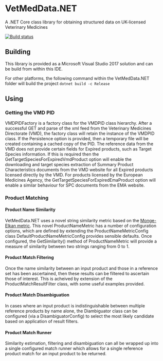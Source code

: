 # VetMedData.NET
A .NET Core class library for obtaining structured data on UK-licensed Veterinary Medicines

[![Build status](https://jongmassey.visualstudio.com/VetMedData.NET%20Build/_apis/build/status/VetMedData.NET%20Build-CI)](https://jongmassey.visualstudio.com/VetMedData.NET%20Build/_build/latest?definitionId=1)

## Building
This library is provided as a Microsoft Visual Studio 2017 solution and can be build from within this IDE.

For other platforms, the following command within the VetMedData.NET folder will build the project
```dotnet build -c Release```

## Using
### Getting the VMD PID
VMDPIDFactory is a factory class for the VMDPID class hierarchy. After a successful GET and parse of the xml feed from the Veterinary Medicines Directorate (VMD), the factory class will retain the instance of the VMDPID class. 
If the Persistence option is provided, then a temporary file will be created containing a cached copy of the PID.
The reference data from the VMD does not provide certain fields for Expired products, such as Target Species information. If this
is required then the GetTargetSpeciesForExpiredVmdProduct option will enable the downloading and target species extraction of Summary Product Characteristics documents
from the VMD website for all Expired products licensed directly by the VMD. For products licensed by the European Medicines Agency, 
the GetTargetSpeciesForExpiredEmaProduct option will enable a similar behaviour for SPC documents from the EMA website.

### Product Matching
#### Product Name Similarity
VetMedData.NET uses a novel string similarity metric based on the [Monge-Elkan metric](http://citeseerx.ist.psu.edu/viewdoc/summary?doi=10.1.1.28.8405).
This novel ProductNameMetric has a number of configuration options, which are defined by extending the ProductNameMetricConfig class 
DefaultProductNameMetricConfig provides sensible defaults. Once configured, the GetSimilarity() method of ProductNameMetric will
provide a measure of similarity between two strings ranging from 0 to 1.

#### Product Match Filtering
Once the name similarity between an input product and those in a reference set has been ascertained, then these results can be filtered
to ascertain those of interest. This is acheived by extension of the ProductMatchResultFilter class, with some useful examples provided.

#### Product Match Disambiguation
In cases where an input product is indistinguishable between multiple reference products by name alone, the Diambiguator class can be configured 
(via a DisambiguatorConfig) to select the most likely candidate based on application of result filters.

#### Product Match Runner
Similarity estimation, filtering and disambiguation can all be wrapped up into a single configured match runner
which allows for a single reference product match for an input product to be returned. 

